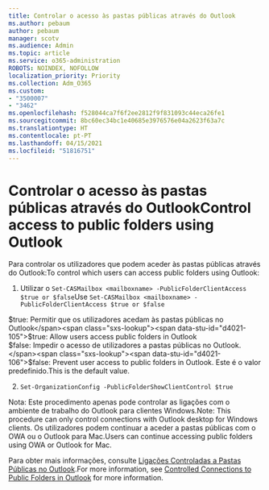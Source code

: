 ```yaml
---
title: Controlar o acesso às pastas públicas através do Outlook
ms.author: pebaum
author: pebaum
manager: scotv
ms.audience: Admin
ms.topic: article
ms.service: o365-administration
ROBOTS: NOINDEX, NOFOLLOW
localization_priority: Priority
ms.collection: Adm_O365
ms.custom:
- "3500007"
- "3462"
ms.openlocfilehash: f528044ca7f6f2ee2812f9f831093c44eca26fe1
ms.sourcegitcommit: 8bc60ec34bc1e40685e3976576e04a2623f63a7c
ms.translationtype: HT
ms.contentlocale: pt-PT
ms.lasthandoff: 04/15/2021
ms.locfileid: "51816751"
---
```

# <a name="control-access-to-public-folders-using-outlook"></a><span data-ttu-id="d4021-102">Controlar o acesso às pastas públicas através do Outlook</span><span class="sxs-lookup"><span data-stu-id="d4021-102">Control access to public folders using Outlook</span></span>

<span data-ttu-id="d4021-103">Para controlar os utilizadores que podem aceder às pastas públicas através do Outlook:</span><span class="sxs-lookup"><span data-stu-id="d4021-103">To control which users can access public folders using Outlook:</span></span>

1. <span data-ttu-id="d4021-104">Utilizar o `Set-CASMailbox <mailboxname> -PublicFolderClientAccess $true or $false`</span><span class="sxs-lookup"><span data-stu-id="d4021-104">Use `Set-CASMailbox <mailboxname> -PublicFolderClientAccess $true or $false`</span></span>

<span data-ttu-id="d4021-105">$true: Permitir que os utilizadores acedam às pastas públicas no Outlook</span><span class="sxs-lookup"><span data-stu-id="d4021-105">$true: Allow users access public folders in Outlook</span></span>  
<span data-ttu-id="d4021-106">$false: Impedir o acesso de utilizadores a pastas públicas no Outlook.</span><span class="sxs-lookup"><span data-stu-id="d4021-106">$false: Prevent user access to public folders in Outlook.</span></span> <span data-ttu-id="d4021-107">Este é o valor predefinido.</span><span class="sxs-lookup"><span data-stu-id="d4021-107">This is the default value.</span></span>  

2. `Set-OrganizationConfig -PublicFolderShowClientControl $true`

<span data-ttu-id="d4021-108">Nota: Este procedimento apenas pode controlar as ligações com o ambiente de trabalho do Outlook para clientes Windows.</span><span class="sxs-lookup"><span data-stu-id="d4021-108">Note: This procedure can only control connections with Outlook desktop for Windows clients.</span></span> <span data-ttu-id="d4021-109">Os utilizadores podem continuar a aceder a pastas públicas com o OWA ou o Outlook para Mac.</span><span class="sxs-lookup"><span data-stu-id="d4021-109">Users can continue accessing public folders using OWA or Outlook for Mac.</span></span>

<span data-ttu-id="d4021-110">Para obter mais informações, consulte [Ligações Controladas a Pastas Públicas no Outlook](https://aka.ms/controlpf).</span><span class="sxs-lookup"><span data-stu-id="d4021-110">For more information, see [Controlled Connections to Public Folders in Outlook](https://aka.ms/controlpf) for more information.</span></span>
